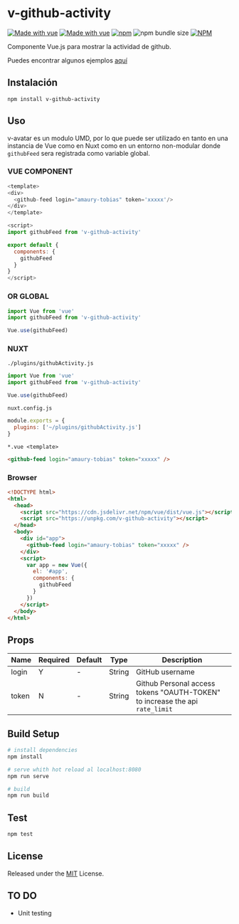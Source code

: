 # v-github-activity

[![Made with vue](https://img.shields.io/badge/SUPPORT-ME-F16061?style=for-the-badge&logo=ko-fi&labelCoor=F16061&logoColo0)](https://ko-fi.com/amaury_tobias)
[![Made with vue](https://img.shields.io/badge/MADE%20WITH-VUE-brightgreen?style=for-the-badge&logo=vue.js)](https://vuejs.org/)
[![npm](https://img.shields.io/npm/v/v-github-activity?style=for-the-badge)](https://www.npmjs.com/package/v-github-activity)
![npm bundle size](https://img.shields.io/bundlephobia/min/v-github-activity?style=for-the-badge)
[![NPM](https://img.shields.io/npm/l/v-github-activity?style=for-the-badge)](LICENCE)

<!-- [![Build Status](https://img.shields.io/travis/amaury-tobias/v-avatar?style=for-the-badge)](https://travis-ci.org/amaury-tobias/v-avatar) -->

Componente Vue.js para mostrar la actividad de github.

Puedes encontrar algunos ejemplos [aquí](https://amaury-tobias.github.io/v-github-activity/)

## Instalación

`npm install v-github-activity`

## Uso

v-avatar es un modulo UMD, por lo que puede ser utilizado en tanto en una instancia de Vue como en Nuxt como en un entorno non-modular donde `githubFeed` sera registrada como variable global.

### VUE COMPONENT

```js
<template>
<div>
  <github-feed login="amaury-tobias" token='xxxxx'/>
</div>
</template>

<script>
import githubFeed from 'v-github-activity'

export default {
  components: {
    githubFeed
  }
}
</script>
```

### OR GLOBAL

```js
import Vue from 'vue'
import githubFeed from 'v-github-activity'

Vue.use(githubFeed)
```

### NUXT

`./plugins/githubActivity.js`

```js
import Vue from 'vue'
import githubFeed from 'v-github-activity'

Vue.use(githubFeed)
```

`nuxt.config.js`

```js
module.exports = {
  plugins: ['~/plugins/githubActivity.js']
}
```

`*.vue <template>`

```html
<github-feed login="amaury-tobias" token="xxxxx" />
```

### Browser

```html
<!DOCTYPE html>
<html>
  <head>
    <script src="https://cdn.jsdelivr.net/npm/vue/dist/vue.js"></script>
    <script src="https://unpkg.com/v-github-activity"></script>
  </head>
  <body>
    <div id="app">
      <github-feed login="amaury-tobias" token="xxxxx" />
    </div>
    <script>
      var app = new Vue({
        el: '#app',
        components: {
          githubFeed
        }
      })
    </script>
  </body>
</html>
```

## Props

| Name  | Required | Default | Type   | Description                                                                  |
| ----- | -------- | ------- | ------ | ---------------------------------------------------------------------------- |
| login | Y        | -       | String | GitHub username                                                              |
| token | N        | -       | String | Github Personal access tokens "OAUTH-TOKEN" to increase the api `rate_limit` |

## Build Setup

```bash
# install dependencies
npm install

# serve whith hot reload al localhost:8080
npm run serve

# build
npm run build
```

## Test

```bash
npm test
```

## License

Released under the [MIT](LICENSE) License.

## TO DO

- Unit testing
